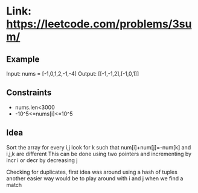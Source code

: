 # Link: <https://leetcode.com/problems/3sum/>

## Example

Input: nums = [-1,0,1,2,-1,-4]
Output: [[-1,-1,2],[-1,0,1]]

## Constraints

- nums.len<3000
- -10^5<=nums[i]<=10^5

## Idea

Sort the array
for every i,j look for k such that num[i]+num[j]=-num[k] and i,j,k are different
This can be done using two pointers and incrementing by incr i or decr by decreasing j

Checking for duplicates, first idea was around using a hash of tuples 
another easier way would be to play around with i and j when we find a match